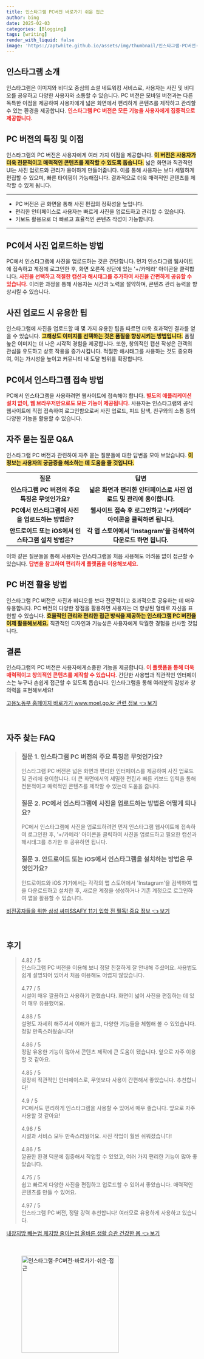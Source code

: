 ```yaml
---
title: 인스타그램 PC버전 바로가기 쉬운 접근
author: bing
date: 2025-02-03
categories: [Blogging]
tags: [writing]
render_with_liquid: false
image: 'https://aptwhite.github.io/assets/img/thumbnail/인스타그램-PC버전-바로가기-쉬운-접근.webp'
---
```



<h2 id='인스타그램_소개'>인스타그램 소개</h2>

<p>인스타그램은 이미지와 비디오 중심의 소셜 네트워킹 서비스로, 사용자는 사진 및 비디오를 공유하고 다양한 사용자와 소통할 수 있습니다. PC 버전은 모바일 버전과는 다른 독특한 이점을 제공하여 사용자에게 넓은 화면에서 편리하게 콘텐츠를 제작하고 관리할 수 있는 환경을 제공합니다. <b><span style="color: #ee2323;">인스타그램 PC 버전은 모든 기능을 사용자에게 집중적으로 제공합니다.</span></b></p>

<h2 id='PC_버전_특징'>PC 버전의 특징 및 이점</h2>

<p>인스타그램의 PC 버전은 사용자에게 여러 가지 이점을 제공합니다. <b><span style="background-color: #ffe066;">이 버전은 사용자가 더욱 전문적이고 매력적인 콘텐츠를 제작할 수 있도록 돕습니다.</span></b> 넓은 화면과 직관적인 UI는 사진 업로드와 관리가 용이하게 만들어줍니다. 이를 통해 사용자는 보다 세밀하게 편집할 수 있으며, 빠른 타이핑이 가능해집니다. 결과적으로 더욱 매력적인 콘텐츠를 제작할 수 있게 됩니다.</p>

<hr />

<ul>
    <li>PC 버전은 큰 화면을 통해 사진 편집의 정확성을 높입니다.</li>
    <li>편리한 인터페이스로 사용자는 빠르게 사진을 업로드하고 관리할 수 있습니다.</li>
    <li>키보드 활용으로 더 빠르고 효율적인 콘텐츠 작성이 가능합니다.</li>
</ul>

<hr />

<h2 id='사진_업로드_방법'>PC에서 사진 업로드하는 방법</h2>

<p>PC에서 인스타그램에 사진을 업로드하는 것은 간단합니다. 먼저 인스타그램 웹사이트에 접속하고 계정에 로그인한 후, 화면 오른쪽 상단에 있는 '+/카메라' 아이콘을 클릭합니다. <b><span style="color: #ee2323;">사진을 선택하고 적절한 캡션과 해시태그를 추가하여 사진을 간편하게 공유할 수 있습니다.</span></b> 이러한 과정을 통해 사용자는 시간과 노력을 절약하며, 콘텐츠 관리 능력을 향상시킬 수 있습니다.</p>

<h2 id='사진_업로드_팁'>사진 업로드 시 유용한 팁</h2>

<p>인스타그램에 사진을 업로드할 때 몇 가지 유용한 팁을 따르면 더욱 효과적인 결과를 얻을 수 있습니다. <b><span style="background-color: #ffe066;">고해상도 이미지를 선택하는 것은 품질을 향상시키는 방법입니다.</span></b> 품질 높은 이미지는 더 나은 시각적 경험을 제공합니다. 또한, 창의적인 캡션 작성은 관객의 관심을 유도하고 상호 작용을 증가시킵니다. 적절한 해시태그를 사용하는 것도 중요하여, 이는 가시성을 높이고 커뮤니티 내 도달 범위를 확장합니다.</p>

<h2 id='PC에서_인스타그램_접속_방법'>PC에서 인스타그램 접속 방법</h2>

<p>PC에서 인스타그램을 사용하려면 웹사이트에 접속해야 합니다. <b><span style="color: #ee2323;">별도의 애플리케이션 설치 없이, 웹 브라우저만으로도 모든 기능이 제공됩니다.</span></b> 사용자는 인스타그램의 공식 웹사이트에 직접 접속하여 로그인함으로써 사진 업로드, 피드 탐색, 친구와의 소통 등의 다양한 기능을 활용할 수 있습니다.</p>

<h2 id='자주_묻는_질문'>자주 묻는 질문 Q&A</h2>

<p>인스타그램 PC 버전과 관련하여 자주 묻는 질문들에 대한 답변을 모아 보았습니다. <b><span style="background-color: #ffe066;">이 정보는 사용자의 궁금증을 해소하는 데 도움을 줄 것입니다.</span></b></p>

<table>
    <tr>
        <td style="text-align: center; height: 17px;"><b>질문</b></td>
        <td style="text-align: center; height: 17px;"><b>답변</b></td>
    </tr>
    <tr>
        <td style="text-align: center; height: 17px;"><b>인스타그램 PC 버전의 주요 특징은 무엇인가요?</b></td>
        <td style="text-align: center; height: 17px;"><b>넓은 화면과 편리한 인터페이스로 사진 업로드 및 관리에 용이합니다.</b></td>
    </tr>
    <tr>
        <td style="text-align: center; height: 17px;"><b>PC에서 인스타그램에 사진을 업로드하는 방법은?</b></td>
        <td style="text-align: center; height: 17px;"><b>웹사이트 접속 후 로그인하고 '+/카메라' 아이콘을 클릭하면 됩니다.</b></td>
    </tr>
    <tr>
        <td style="text-align: center; height: 17px;"><b>안드로이드 또는 iOS에서 인스타그램 설치 방법은?</b></td>
        <td style="text-align: center; height: 17px;"><b>각 앱 스토어에서 'Instagram'을 검색하여 다운로드 하면 됩니다.</b></td>
    </tr>
</table>

<p>이와 같은 질문들을 통해 사용자는 인스타그램을 처음 사용해도 어려움 없이 접근할 수 있습니다. <b><span style="color: #ee2323;">답변을 참고하여 편리하게 플랫폼을 이용해보세요.</span></b></p>

<h2 id='PC_버전_활용방법'>PC 버전 활용 방법</h2>

<p>인스타그램 PC 버전은 사진과 비디오를 보다 전문적이고 효과적으로 공유하는 데 매우 유용합니다. PC 버전의 다양한 장점을 활용하면 사용자는 더 향상된 형태로 자신을 표현할 수 있습니다. <b><span style="background-color: #ffe066;">효율적인 관리와 편리한 접근 방식을 제공하는 인스타그램 PC 버전을 이제 활용해보세요.</span></b> 직관적인 디자인과 기능성은 사용자에게 탁월한 경험을 선사할 것입니다.</p>

<h2 id='결론'>결론</h2>

<p>인스타그램의 PC 버전은 사용자에게소중한 기능을 제공합니다. <b><span style="color: #ee2323;">이 플랫폼을 통해 더욱 매력적이고 창의적인 콘텐츠를 제작할 수 있습니다.</span></b> 간단한 사용법과 직관적인 인터페이스는 누구나 손쉽게 접근할 수 있도록 돕습니다. 인스타그램을 통해 여러분의 감성과 창의력을 표현해보세요!</p>


<p><a class="click-button" title="고용노동부 홈페이지 바로가기 www.moel.go.kr 관련 정보" href="https://aptwhite.github.io/posts/%EA%B3%A0%EC%9A%A9%EB%85%B8%EB%8F%99%EB%B6%80-%ED%99%88%ED%8E%98%EC%9D%B4%EC%A7%80-%EB%B0%94%EB%A1%9C%EA%B0%80%EA%B8%B0-www.moel.go.kr-%EA%B4%80%EB%A0%A8-%EC%A0%95%EB%B3%B4/" rel="dofollow">고용노동부 홈페이지 바로가기 www.moel.go.kr 관련 정보 👈 보기</a></p><br>
<h2 id='자주_찾는_FAQ'>자주 찾는 FAQ</h2>
<div itemscope="" itemtype="https://schema.org/FAQPage"> 
<blockquote> 
<div itemscope="" itemprop="mainEntity" itemtype="https://schema.org/Question"> 
<h3 itemprop="name">질문 1. 인스타그램 PC 버전의 주요 특징은 무엇인가요?</h3> 
<div itemscope="" itemprop="acceptedAnswer" itemtype="https://schema.org/Answer"> 
<span itemprop="text"> 
<p>인스타그램 PC 버전은 넓은 화면과 편리한 인터페이스를 제공하여 사진 업로드 및 관리에 용이합니다. 더 큰 화면에서의 세밀한 편집과 빠른 키보드 입력을 통해 전문적이고 매력적인 콘텐츠를 제작할 수 있는데 도움을 줍니다.</p> 
</span> 
</div> 
</div> 
<div itemscope="" itemprop="mainEntity" itemtype="https://schema.org/Question"> 
<h3 itemprop="name">질문 2. PC에서 인스타그램에 사진을 업로드하는 방법은 어떻게 되나요?</h3> 
<div itemscope="" itemprop="acceptedAnswer" itemtype="https://schema.org/Answer"> 
<span itemprop="text"> 
<p>PC에서 인스타그램에 사진을 업로드하려면 먼저 인스타그램 웹사이트에 접속하여 로그인한 후, '+/카메라' 아이콘을 클릭하여 사진을 업로드하고 필요한 캡션과 해시태그를 추가한 후 공유하면 됩니다.</p> 
</span> 
</div> 
</div> 
<div itemscope="" itemprop="mainEntity" itemtype="https://schema.org/Question"> 
<h3 itemprop="name">질문 3. 안드로이드 또는 iOS에서 인스타그램을 설치하는 방법은 무엇인가요?</h3> 
<div itemscope="" itemprop="acceptedAnswer" itemtype="https://schema.org/Answer"> 
<span itemprop="text"> 
<p>안드로이드와 iOS 기기에서는 각각의 앱 스토어에서 'Instagram'을 검색하여 앱을 다운로드하고 설치한 후, 새로운 계정을 생성하거나 기존 계정으로 로그인하여 앱을 활용할 수 있습니다.</p> 
</span> 
</div> 
</div> 
</blockquote> 
</div>
<p><a class="click-button" title="비전공자들을 위한 삼성 싸피SSAFY 11기 입학 전 필독! 중요 정보" href="https://aptwhite.github.io/posts/%EB%B9%84%EC%A0%84%EA%B3%B5%EC%9E%90%EB%93%A4%EC%9D%84-%EC%9C%84%ED%95%9C-%EC%82%BC%EC%84%B1-%EC%8B%B8%ED%94%BCSSAFY-11%EA%B8%B0-%EC%9E%85%ED%95%99-%EC%A0%84-%ED%95%84%EB%8F%85!-%EC%A4%91%EC%9A%94-%EC%A0%95%EB%B3%B4/" rel="dofollow">비전공자들을 위한 삼성 싸피SSAFY 11기 입학 전 필독! 중요 정보 👈 보기</a></p><br>
<h2 id='후기'>후기</h2>
<div itemscope itemtype="https://schema.org/Product">
  <blockquote>
  <div itemprop="review" itemscope itemtype="https://schema.org/Review">
      <div itemprop="reviewRating" itemscope itemtype="https://schema.org/Rating"> <span itemprop="ratingValue">4.82</span> / <span itemprop="bestRating">5</span> </div>
      <span itemprop="reviewBody">인스타그램 PC 버전을 이용해 보니 정말 친절하게 잘 안내해 주셨어요. 사용법도 쉽게 설명되어 있어서 처음 이용해도 어렵지 않았습니다.</span>
  </div>
  <br>
  <div itemprop="review" itemscope itemtype="https://schema.org/Review">
      <div itemprop="reviewRating" itemscope itemtype="https://schema.org/Rating"> <span itemprop="ratingValue">4.77</span> / <span itemprop="bestRating">5</span> </div>
      <span itemprop="reviewBody">시설이 매우 깔끔하고 사용하기 편했습니다. 화면이 넓어 사진을 편집하는 데 있어 매우 유용했어요.</span>
  </div>
  <br>
  <div itemprop="review" itemscope itemtype="https://schema.org/Review">
      <div itemprop="reviewRating" itemscope itemtype="https://schema.org/Rating"> <span itemprop="ratingValue">4.88</span> / <span itemprop="bestRating">5</span> </div>
      <span itemprop="reviewBody">설명도 자세히 해주셔서 이해가 쉽고, 다양한 기능들을 체험해 볼 수 있었습니다. 정말 만족스러웠습니다!</span>
  </div>
  <br>
  <div itemprop="review" itemscope itemtype="https://schema.org/Review">
      <div itemprop="reviewRating" itemscope itemtype="https://schema.org/Rating"> <span itemprop="ratingValue">4.86</span> / <span itemprop="bestRating">5</span> </div>
      <span itemprop="reviewBody">정말 유용한 기능이 많아서 콘텐츠 제작에 큰 도움이 됐습니다. 앞으로 자주 이용할 것 같아요.</span>
  </div>
  <br>
  <div itemprop="review" itemscope itemtype="https://schema.org/Review">
      <div itemprop="reviewRating" itemscope itemtype="https://schema.org/Rating"> <span itemprop="ratingValue">4.85</span> / <span itemprop="bestRating">5</span> </div>
      <span itemprop="reviewBody">굉장히 직관적인 인터페이스로, 무엇보다 사용이 간편해서 좋았습니다. 추천합니다!</span>
  </div>
  <br>
  <div itemprop="review" itemscope itemtype="https://schema.org/Review">
      <div itemprop="reviewRating" itemscope itemtype="https://schema.org/Rating"> <span itemprop="ratingValue">4.9</span> / <span itemprop="bestRating">5</span> </div>
      <span itemprop="reviewBody">PC에서도 편리하게 인스타그램을 사용할 수 있어서 매우 좋습니다. 앞으로 자주 사용할 것 같아요!</span>
  </div>
  <br>
  <div itemprop="review" itemscope itemtype="https://schema.org/Review">
      <div itemprop="reviewRating" itemscope itemtype="https://schema.org/Rating"> <span itemprop="ratingValue">4.96</span> / <span itemprop="bestRating">5</span> </div>
      <span itemprop="reviewBody">시설과 서비스 모두 만족스러웠어요. 사진 작업이 훨씬 쉬워졌습니다!</span>
  </div>
  <br>
  <div itemprop="review" itemscope itemtype="https://schema.org/Review">
      <div itemprop="reviewRating" itemscope itemtype="https://schema.org/Rating"> <span itemprop="ratingValue">4.86</span> / <span itemprop="bestRating">5</span> </div>
      <span itemprop="reviewBody">깔끔한 환경 덕분에 집중해서 작업할 수 있었고, 여러 가지 편리한 기능이 많아 좋았습니다.</span>
  </div>
  <br>
  <div itemprop="review" itemscope itemtype="https://schema.org/Review">
      <div itemprop="reviewRating" itemscope itemtype="https://schema.org/Rating"> <span itemprop="ratingValue">4.75</span> / <span itemprop="bestRating">5</span> </div>
      <span itemprop="reviewBody">쉽고 빠르게 다양한 사진을 편집하고 업로드할 수 있어서 좋았습니다. 매력적인 콘텐츠를 만들 수 있어요.</span>
  </div>
  <br>
  <div itemprop="review" itemscope itemtype="https://schema.org/Review">
      <div itemprop="reviewRating" itemscope itemtype="https://schema.org/Rating"> <span itemprop="ratingValue">4.97</span> / <span itemprop="bestRating">5</span> </div>
      <span itemprop="reviewBody">인스타그램 PC 버전, 정말 강력 추천합니다! 여러모로 유용하게 사용하고 있습니다.</span>
  </div>
  </blockquote>
</div>
<p><a class="click-button" title="내장지방 빼는법 체지방 줄이는법 올바른 생활 습관 건강한 몸" href="https://aptwhite.github.io/posts/%EB%82%B4%EC%9E%A5%EC%A7%80%EB%B0%A9-%EB%B9%BC%EB%8A%94%EB%B2%95-%EC%B2%B4%EC%A7%80%EB%B0%A9-%EC%A4%84%EC%9D%B4%EB%8A%94%EB%B2%95-%EC%98%AC%EB%B0%94%EB%A5%B8-%EC%83%9D%ED%99%9C-%EC%8A%B5%EA%B4%80-%EA%B1%B4%EA%B0%95%ED%95%9C-%EB%AA%B8/" rel="dofollow">내장지방 빼는법 체지방 줄이는법 올바른 생활 습관 건강한 몸 👈 보기</a></p><br>
<figure class="image"><img src="https://aptwhite.github.io/assets/img/thumbnail/인스타그램-PC버전-바로가기-쉬운-접근.webp" alt="인스타그램-PC버전-바로가기-쉬운-접근" width="256" height="256"></figure>